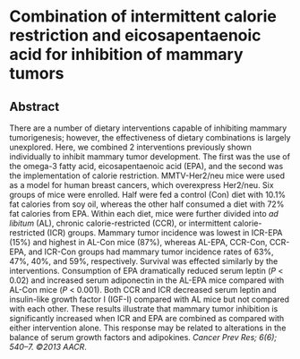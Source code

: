 # Combination of intermittent calorie restriction and eicosapentaenoic acid for inhibition of mammary tumors

## Abstract

There are a number of dietary interventions capable of inhibiting mammary tumorigenesis; however, the effectiveness of dietary combinations is largely unexplored. Here, we combined 2 interventions previously shown individually to inhibit mammary tumor development. The first was the use of the omega-3 fatty acid, eicosapentaenoic acid (EPA), and the second was the implementation of calorie restriction. MMTV-Her2/neu mice were used as a model for human breast cancers, which overexpress Her2/neu. Six groups of mice were enrolled. Half were fed a control (Con) diet with 10.1% fat calories from soy oil, whereas the other half consumed a diet with 72% fat calories from EPA. Within each diet, mice were further divided into _ad libitum_ (AL), chronic calorie-restricted (CCR), or intermittent calorie-restricted (ICR) groups. Mammary tumor incidence was lowest in ICR-EPA (15%) and highest in AL-Con mice (87%), whereas AL-EPA, CCR-Con, CCR-EPA, and ICR-Con groups had mammary tumor incidence rates of 63%, 47%, 40%, and 59%, respectively. Survival was effected similarly by the interventions. Consumption of EPA dramatically reduced serum leptin (_P_ &lt; 0.02) and increased serum adiponectin in the AL-EPA mice compared with AL-Con mice (_P_ &lt; 0.001). Both CCR and ICR decreased serum leptin and insulin-like growth factor I (IGF-I) compared with AL mice but not compared with each other. These results illustrate that mammary tumor inhibition is significantly increased when ICR and EPA are combined as compared with either intervention alone. This response may be related to alterations in the balance of serum growth factors and adipokines. _Cancer Prev Res; 6(6); 540–7. ©2013 AACR_. 